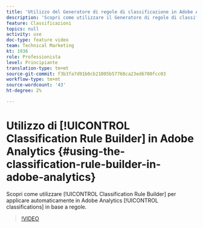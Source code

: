 ```yaml
---
title: 'Utilizzo del Generatore di regole di classificazione in Adobe Analytics '
description: 'Scopri come utilizzare il Generatore di regole di classificazione per applicare automaticamente le classificazioni basate su regole in Adobe Analytics. '
feature: Classificazioni
topics: null
activity: use
doc-type: feature video
team: Technical Marketing
kt: 1936
role: Professionista
level: Principiante
translation-type: tm+mt
source-git-commit: f3b3fa7d91b0cb21005b57768ca23ed6700fcc03
workflow-type: tm+mt
source-wordcount: '43'
ht-degree: 2%

---
```



# Utilizzo di [!UICONTROL Classification Rule Builder] in Adobe Analytics {#using-the-classification-rule-builder-in-adobe-analytics}

Scopri come utilizzare [!UICONTROL Classification Rule Builder] per applicare automaticamente in Adobe Analytics [!UICONTROL classifications] in base a regole.

>[!VIDEO](https://video.tv.adobe.com/v/25884?quality=12)
